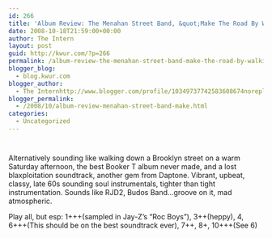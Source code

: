 ```yaml
---
id: 266
title: 'Album Review: The Menahan Street Band, &quot;Make The Road By Walking&quot;'
date: 2008-10-18T21:59:00+00:00
author: The Intern
layout: post
guid: http://kwur.com/?p=266
permalink: /album-review-the-menahan-street-band-make-the-road-by-walking/
blogger_blog:
  - blog.kwur.com
blogger_author:
  - The Internhttp://www.blogger.com/profile/10349737742583608674noreply@blogger.com
blogger_permalink:
  - /2008/10/album-review-menahan-street-band-make.html
categories:
  - Uncategorized
---
```

<div class="pf-content">
  <p>
    <a onblur="try {parent.deselectBloggerImageGracefully();} catch(e) {}" href="http://www.kwur.com/blog/uploaded_images/MenahanFence-723081.jpg"><img style="margin: 0px auto 10px; display: block; text-align: center; cursor: pointer;" src="http://www.kwur.com/blog/uploaded_images/MenahanFence-723062.jpg" alt="" border="0" /></a><br />Alternatively sounding like walking down a Brooklyn street on a warm Saturday afternoon, the best Booker T album never made, and a lost blaxploitation soundtrack, another gem from Daptone. Vibrant, upbeat, classy, late 60s sounding soul instrumentals, tighter than tight instrumentation. Sounds like RJD2, Budos Band&#8230;groove on it, mad atmospheric.
  </p>
  
  <p>
    Play all, but esp: 1+++(sampled in Jay-Z&#8217;s &#8220;Roc Boys&#8221;), 3++(heppy), 4, 6+++(This should be on the best soundtrack ever), 7++, 8+, 10+++(See 6)
  </p>
</div>
